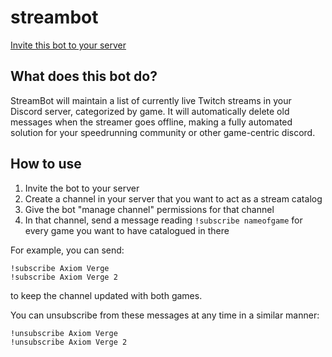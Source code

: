 # streambot

[Invite this bot to your server](https://discord.com/api/oauth2/authorize?client_id=878381224794656778&permissions=0&scope=bot)

## What does this bot do?

StreamBot will maintain a list of currently live Twitch streams in your Discord server, categorized by game. It will automatically delete old messages when the streamer goes offline, making a fully automated solution for your speedrunning community or other game-centric discord.

## How to use

1. Invite the bot to your server
2. Create a channel in your server that you want to act as a stream catalog
3. Give the bot "manage channel" permissions for that channel
4. In that channel, send a message reading `!subscribe nameofgame` for every game you want to have catalogued in there

For example, you can send:

```
!subscribe Axiom Verge
!subscribe Axiom Verge 2
```

to keep the channel updated with both games.

You can unsubscribe from these messages at any time in a similar manner:

```
!unsubscribe Axiom Verge
!unsubscribe Axiom Verge 2
```
